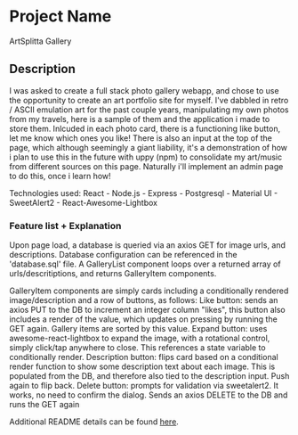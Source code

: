 # Project Name

ArtSplitta Gallery 

## Description

I was asked to create a full stack photo gallery webapp, and chose to use the opportunity to create an art portfolio site for myself. 
I've dabbled in retro / ASCII emulation art for the past couple years, manipulating my own photos from my travels, here is a sample of them and the application i made to store them. 
Inlcuded in each photo card, there is a functioning like button, let me know which ones you like!
There is also an input at the top of the page, which although seemingly a giant liability, it's a demonstration of how i plan to use this in the future with uppy (npm) to consolidate my art/music from different sources on this page. Naturally i'll implement an admin page to do this, once i learn how!

Technologies used: React - Node.js - Express - Postgresql - Material UI - SweetAlert2 - React-Awesome-Lightbox


### Feature list + Explanation

Upon page load, a database is queried via an axios GET for image urls, and descriptions. Database configuration can be referenced in the 'database.sql' file.
A GalleryList component loops over a returned array of urls/descritiptions, and returns GalleryItem components.

GalleryItem components are simply cards including a conditionally rendered image/description and a row of buttons, as follows:
Like button: sends an axios PUT to the DB to increment an integer column "likes", this button also includes a render of the value, which updates on pressing by running the GET again. Gallery items are sorted by this value.
Expand button: uses awesome-react-lightbox to expand the image, with a rotational control, simply click/tap anywhere to close. This references a state variable to conditionally render.
Description button: flips card based on a conditional render function to show some description text about each image. This is populated from the DB, and therefore also tied to the description input. Push again to flip back.
Delete button: prompts for validation via sweetalert2. It works, no need to confirm the dialog. Sends an axios DELETE to the DB and runs the GET again





Additional README details can be found [here](https://github.com/PrimeAcademy/readme-template/blob/master/README.md).
